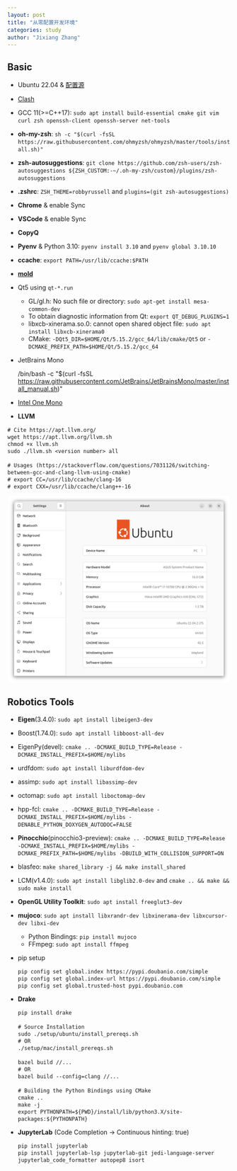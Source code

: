 ```yaml
---
layout: post
title: "从零配置开发环境"
categories: study
author: "Jixiang Zhang"
---
```


## Basic

* Ubuntu 22.04 & [配置源](https://mirrors.ustc.edu.cn/help/ubuntu.html)
* [Clash](https://github.com/Fndroid/clash_for_windows_pkg)
* GCC 11(>=C++17): `sudo apt install build-essential cmake git vim curl zsh openssh-client openssh-server net-tools`
* **oh-my-zsh**: `sh -c "$(curl -fsSL https://raw.githubusercontent.com/ohmyzsh/ohmyzsh/master/tools/install.sh)"`
* **zsh-autosuggestions**: `git clone https://github.com/zsh-users/zsh-autosuggestions ${ZSH_CUSTOM:-~/.oh-my-zsh/custom}/plugins/zsh-autosuggestions`
* **.zshrc**: `ZSH_THEME=robbyrussell` and `plugins=(git zsh-autosuggestions)`
* **Chrome** & enable Sync
* **VSCode** & enable Sync
* **CopyQ**
* **Pyenv** & Python 3.10: `pyenv install 3.10` and `pyenv global 3.10.10`
* **ccache**: `export PATH=/usr/lib/ccache:$PATH`
* [**mold**](https://github.com/rui314/mold)
* Qt5 using `qt-*.run`
  * GL/gl.h: No such file or directory: `sudo apt-get install mesa-common-dev`
  * To obtain diagnostic information from Qt: `export QT_DEBUG_PLUGINS=1`
  * libxcb-xinerama.so.0: cannot open shared object file: `sudo apt install libxcb-xinerama0`
  * CMake: `-DQt5_DIR=$HOME/Qt/5.15.2/gcc_64/lib/cmake/Qt5` or `-DCMAKE_PREFIX_PATH=$HOME/Qt/5.15.2/gcc_64`
* JetBrains Mono

  /bin/bash -c "$(curl -fsSL <https://raw.githubusercontent.com/JetBrains/JetBrainsMono/master/install_manual.sh>)"

* [Intel One Mono](https://github.com/intel/intel-one-mono)
* **LLVM**

```shell
# Cite https://apt.llvm.org/
wget https://apt.llvm.org/llvm.sh
chmod +x llvm.sh
sudo ./llvm.sh <version number> all

# Usages (https://stackoverflow.com/questions/7031126/switching-between-gcc-and-clang-llvm-using-cmake)
# export CC=/usr/lib/ccache/clang-16
# export CXX=/usr/lib/ccache/clang++-16
```

<p align="center">
  <img src="/images/Ubuntu-PC.png" width="500"/>
</p>

## Robotics Tools

* **Eigen**(3.4.0): `sudo apt install libeigen3-dev`
* Boost(1.74.0): `sudo apt install libboost-all-dev`
* EigenPy(devel): `cmake .. -DCMAKE_BUILD_TYPE=Release -DCMAKE_INSTALL_PREFIX=$HOME/mylibs`
* urdfdom: `sudo apt install liburdfdom-dev`
* assimp: `sudo apt install libassimp-dev`
* octomap: `sudo apt install liboctomap-dev`
* hpp-fcl: `cmake .. -DCMAKE_BUILD_TYPE=Release -DCMAKE_INSTALL_PREFIX=$HOME/mylibs -DENABLE_PYTHON_DOXYGEN_AUTODOC=FALSE`
* **Pinocchio**(pinocchio3-preview): `cmake .. -DCMAKE_BUILD_TYPE=Release -DCMAKE_INSTALL_PREFIX=$HOME/mylibs -DCMAKE_PREFIX_PATH=$HOME/mylibs -DBUILD_WITH_COLLISION_SUPPORT=ON`
* blasfeo: `make shared_library -j && make install_shared`
* LCM(v1.4.0): `sudo apt install libglib2.0-dev` and `cmake .. && make && sudo make install`
* **OpenGL Utility Toolkit**: `sudo apt install freeglut3-dev`
* **mujoco**: `sudo apt install libxrandr-dev libxinerama-dev libxcursor-dev libxi-dev`
  * Python Bindings: `pip install mujoco`
  * FFmpeg: `sudo apt install ffmpeg`
* pip setup

  ```shell
  pip config set global.index https://pypi.doubanio.com/simple
  pip config set global.index-url https://pypi.doubanio.com/simple
  pip config set global.trusted-host pypi.doubanio.com
  ```

* **Drake**

  ```shell
  pip install drake

  # Source Installation
  sudo ./setup/ubuntu/install_prereqs.sh
  # OR
  ./setup/mac/install_prereqs.sh

  bazel build //...
  # OR
  bazel build --config=clang //...

  # Building the Python Bindings using CMake
  cmake ..
  make -j
  export PYTHONPATH=${PWD}/install/lib/python3.X/site-packages:${PYTHONPATH}
  ```

* **JupyterLab** (Code Completion -> Continuous hinting: true)

  ```shell
  pip install jupyterlab
  pip install jupyterlab-lsp jupyterlab-git jedi-language-server jupyterlab_code_formatter autopep8 isort
  ```
